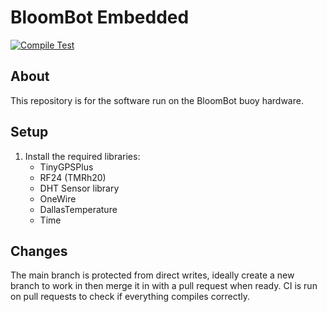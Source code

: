 # BloomBot Embedded

[![Compile Test](https://github.com/4OI6-BloomBot/embedded/actions/workflows/main.yml/badge.svg)](https://github.com/4OI6-BloomBot/embedded/actions/workflows/main.yml)

## About
This repository is for the software run on the BloomBot buoy hardware. 

## Setup
 1. Install the required libraries:
    - TinyGPSPlus
    - RF24 (TMRh20)
    - DHT Sensor library
    - OneWire
    - DallasTemperature
    - Time

## Changes
The main branch is protected from direct writes, ideally create a new branch to work in then merge it in with a pull request when ready.
CI is run on pull requests to check if everything compiles correctly.
